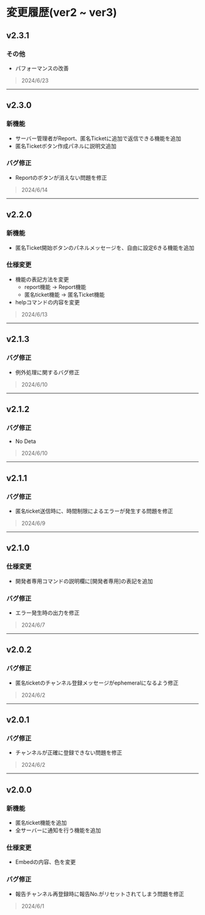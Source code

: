# 変更履歴(ver2 ~ ver3)

## v2.3.1
### その他
- パフォーマンスの改善
> 2024/6/23

---

## v2.3.0
### 新機能
- サーバー管理者がReport、匿名Ticketに追加で返信できる機能を追加
- 匿名Ticketボタン作成パネルに説明文追加
### バグ修正
- Reportのボタンが消えない問題を修正
> 2024/6/14

---

## v2.2.0
### 新機能
- 匿名Ticket開始ボタンのパネルメッセージを、自由に設定6きる機能を追加
### 仕様変更
- 機能の表記方法を変更
  - report機能 → Report機能
  - 匿名ticket機能 → 匿名Ticket機能
- helpコマンドの内容を変更
> 2024/6/13

---

## v2.1.3
### バグ修正
- 例外処理に関するバグ修正
> 2024/6/10

---

## v2.1.2
### バグ修正
- No Deta
> 2024/6/10

---

## v2.1.1
### バグ修正
- 匿名ticket送信時に、時間制限によるエラーが発生する問題を修正
> 2024/6/9

---

## v2.1.0
### 仕様変更
- 開発者専用コマンドの説明欄に[開発者専用]の表記を追加
### バグ修正
- エラー発生時の出力を修正
> 2024/6/7

---

## v2.0.2
### バグ修正
- 匿名ticketのチャンネル登録メッセージがephemeralになるよう修正
> 2024/6/2

---

## v2.0.1
### バグ修正
- チャンネルが正確に登録できない問題を修正
> 2024/6/2

---

## v2.0.0
### 新機能
- 匿名ticket機能を追加
- 全サーバーに通知を行う機能を追加
### 仕様変更
- Embedの内容、色を変更
### バグ修正
- 報告チャンネル再登録時に報告No.がリセットされてしまう問題を修正
> 2024/6/1